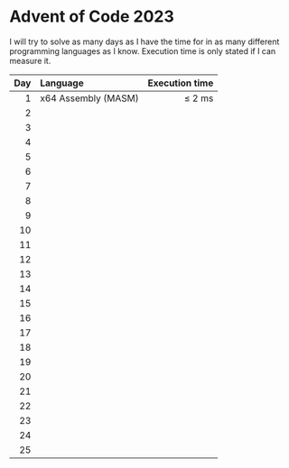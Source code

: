 # Advent of Code 2023

I will try to solve as many days as I have the time for in as many different programming languages as I know. Execution time is only stated if I can measure it.

| Day | Language            | Execution time
|----:|:--------------------|---------------:
|   1 | x64 Assembly (MASM) | &le; 2 ms
|   2 | 
|   3 | 
|   4 | 
|   5 | 
|   6 | 
|   7 | 
|   8 | 
|   9 | 
|  10 | 
|  11 | 
|  12 | 
|  13 | 
|  14 | 
|  15 | 
|  16 | 
|  17 | 
|  18 | 
|  19 | 
|  20 | 
|  21 | 
|  22 | 
|  23 | 
|  24 | 
|  25 | 
